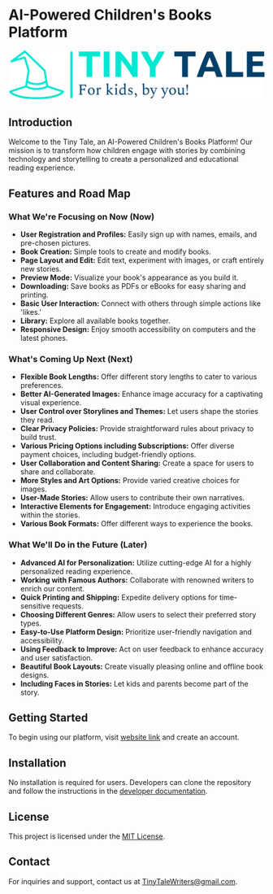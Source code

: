 
# AI-Powered Children's Books Platform
![Project Logo](logo.svg)

## Introduction
Welcome to the Tiny Tale, an AI-Powered Children's Books Platform! Our mission is to transform how children engage with stories by combining technology and storytelling to create a personalized and educational reading experience.

## Features and Road Map

### What We're Focusing on Now (Now)
- **User Registration and Profiles:** Easily sign up with names, emails, and pre-chosen pictures.
- **Book Creation:** Simple tools to create and modify books.
- **Page Layout and Edit:** Edit text, experiment with images, or craft entirely new stories.
- **Preview Mode:** Visualize your book's appearance as you build it.
- **Downloading:** Save books as PDFs or eBooks for easy sharing and printing.
- **Basic User Interaction:** Connect with others through simple actions like 'likes.'
- **Library:** Explore all available books together.
- **Responsive Design:** Enjoy smooth accessibility on computers and the latest phones.

### What's Coming Up Next (Next)
- **Flexible Book Lengths:** Offer different story lengths to cater to various preferences.
- **Better AI-Generated Images:** Enhance image accuracy for a captivating visual experience.
- **User Control over Storylines and Themes:** Let users shape the stories they read.
- **Clear Privacy Policies:** Provide straightforward rules about privacy to build trust.
- **Various Pricing Options including Subscriptions:** Offer diverse payment choices, including budget-friendly options.
- **User Collaboration and Content Sharing:** Create a space for users to share and collaborate.
- **More Styles and Art Options:** Provide varied creative choices for images.
- **User-Made Stories:** Allow users to contribute their own narratives.
- **Interactive Elements for Engagement:** Introduce engaging activities within the stories.
- **Various Book Formats:** Offer different ways to experience the books.

### What We'll Do in the Future (Later)
- **Advanced AI for Personalization:** Utilize cutting-edge AI for a highly personalized reading experience.
- **Working with Famous Authors:** Collaborate with renowned writers to enrich our content.
- **Quick Printing and Shipping:** Expedite delivery options for time-sensitive requests.
- **Choosing Different Genres:** Allow users to select their preferred story types.
- **Easy-to-Use Platform Design:** Prioritize user-friendly navigation and accessibility.
- **Using Feedback to Improve:** Act on user feedback to enhance accuracy and user satisfaction.
- **Beautiful Book Layouts:** Create visually pleasing online and offline book designs.
- **Including Faces in Stories:** Let kids and parents become part of the story.

## Getting Started
To begin using our platform, visit [website link]() and create an account.

## Installation
No installation is required for users. Developers can clone the repository and follow the instructions in the [developer documentation]().

## License
This project is licensed under the [MIT License]().

## Contact
For inquiries and support, contact us at TinyTaleWriters@gmail.com.
